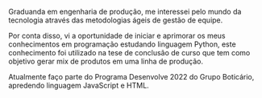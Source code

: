 Graduanda em engenharia de produção, me interessei pelo mundo da tecnologia através das metodologias ágeis de gestão de equipe. 

Por conta disso, vi a oportunidade de iniciar e aprimorar os meus conhecimentos em programação estudando linguagem Python, este conhecimento foi utilizado na tese de conclusão de curso que tem como objetivo gerar mix de produtos em uma linha de produção.

Atualmente faço parte do Programa Desenvolve 2022 do Grupo Boticário, apredendo linguagem JavaScript e HTML. 

<!---
camiyung/camiyung is a ✨ special ✨ repository because its `README.md` (this file) appears on your GitHub profile.
You can click the Preview link to take a look at your changes.
--->
